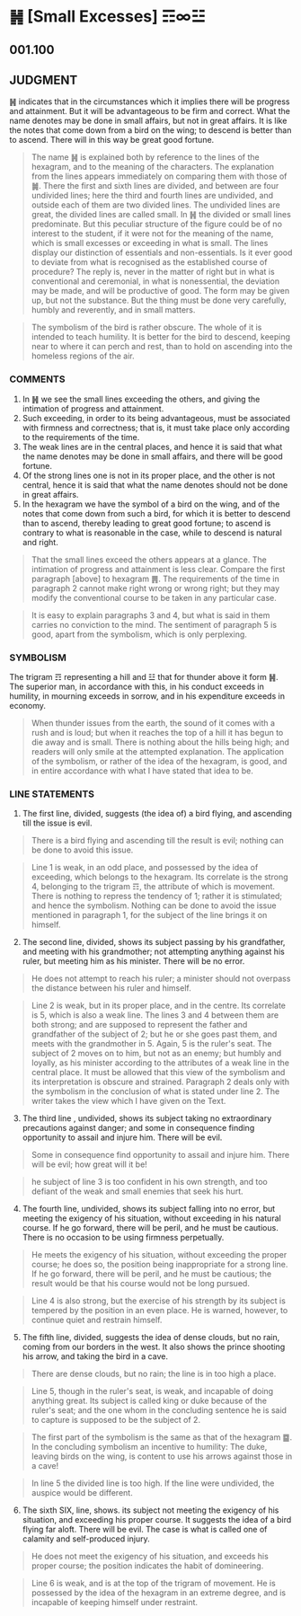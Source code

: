 # ䷽ [Small Excesses] ☶∞☳

## 001.100

## JUDGMENT

䷽ indicates that in the circumstances which it implies there will be progress and attainment. But it will be advantageous to be firm and correct. What the name denotes may be done in small affairs, but not in great affairs. It is like the notes that come down from a bird on the wing; to descend is better than to ascend. There will in this way be great good fortune.

> The name ䷽ is explained both by reference to the lines of the hexagram, and to the meaning of the characters. The explanation from the lines appears immediately on comparing them with those of ䷛. There the first and sixth lines are divided, and between are four undivided lines; here the third and fourth lines are undivided, and outside each of them are two divided lines. The undivided lines are great, the divided lines are called small. In ䷽ the divided or small lines predominate. But this peculiar structure of the figure could be of no interest to the student, if it were not for the meaning of the name, which is small excesses or exceeding in what is small. The lines display our distinction of essentials and non-essentials. Is it ever good to deviate from what is recognised as the established course of procedure? The reply is, never in the matter of right but in what is conventional and ceremonial, in what is nonessential, the deviation may be made, and will be productive of good. The form may be given up, but not the substance. But the thing must be done very carefully, humbly and reverently, and in small matters.

> The symbolism of the bird is rather obscure. The whole of it is intended to teach humility. It is better for the bird to descend, keeping near to where it can perch and rest, than to hold on ascending into the homeless regions of the air.

### COMMENTS

1. In ䷽ we see the small lines exceeding the others, and giving the intimation of progress and attainment.
2. Such exceeding, in order to its being advantageous, must be associated with firmness and correctness; that is, it must take place only according to the requirements of the time.
3. The weak lines are in the central places, and hence it is said that what the name denotes may be done in small affairs, and there will be good fortune.
4. Of the strong lines one is not in its proper place, and the other is not central, hence it is said that what the name denotes should not be done in great affairs.
5. In the hexagram we have the symbol of a bird on the wing, and of the notes that come down from such a bird, for which it is better to descend than to ascend, thereby leading to great good fortune; to ascend is contrary to what is reasonable in the case, while to descend is natural and right.

> That the small lines exceed the others appears at a glance. The intimation of progress and attainment is less clear. Compare the first paragraph [above] to hexagram ䷠. The requirements of the time in paragraph 2 cannot make right wrong or wrong right; but they may modify the conventional course to be taken in any particular case.

> It is easy to explain paragraphs 3 and 4, but what is said in them carries no conviction to the mind. The sentiment of paragraph 5 is good, apart from the symbolism, which is only perplexing.

### SYMBOLISM

The trigram ☶ representing a hill and ☳ that for thunder above it form ䷽. The superior man, in accordance with this, in his conduct exceeds in humility, in mourning exceeds in sorrow, and in his expenditure exceeds in economy.

> When thunder issues from the earth, the sound of it comes with a rush and is loud; but when it reaches the top of a hill it has begun to die away and is small. There is nothing about the hills being high; and readers will only smile at the attempted explanation. The application of the symbolism, or rather of the idea of the hexagram, is good, and in entire accordance with what I have stated that idea to be.

### LINE STATEMENTS

1. The first line, divided, suggests (the idea of) a bird flying, and ascending till the issue is evil.

> There is a bird flying and ascending till the result is evil; nothing can be done to avoid this issue.

> Line 1 is weak, in an odd place, and possessed by the idea of exceeding, which belongs to the hexagram. Its correlate is the strong 4, belonging to the trigram ☶, the attribute of which is movement. There is nothing to repress the tendency of 1; rather it is stimulated; and hence the symbolism. Nothing can be done to avoid the issue mentioned in paragraph 1, for the subject of the line brings it on himself.

2. The second line, divided, shows its subject passing by his grandfather, and meeting with his grandmother; not attempting anything against his ruler, but meeting him as his minister. There will be no error.

> He does not attempt to reach his ruler; a minister should not overpass the distance between his ruler and himself.

> Line 2 is weak, but in its proper place, and in the centre. Its correlate is 5, which is also a weak line. The lines 3 and 4 between them are both strong; and are supposed to represent the father and grandfather of the subject of 2; but he or she goes past them, and meets with the grandmother in 5. Again, 5 is the ruler's seat. The subject of 2 moves on to him, but not as an enemy; but humbly and loyally, as his minister according to the attributes of a weak line in the central place. It must be allowed that this view of the symbolism and its interpretation is obscure and strained. Paragraph 2 deals only with the symbolism in the conclusion of what is stated under line 2. The writer takes the view which I have given on the Text.

3. The third line , undivided, shows its subject taking no extraordinary precautions against danger; and some in consequence finding opportunity to assail and injure him. There will be evil.

> Some in consequence find opportunity to assail and injure him. There will be evil; how great will it be!

> he subject of line 3 is too confident in his own strength, and too defiant of the weak and small enemies that seek his hurt.

4. The fourth line, undivided, shows its subject falling into no error, but meeting the exigency of his situation, without exceeding in his natural course. If he go forward, there will be peril, and he must be cautious. There is no occasion to be using firmness perpetually.

> He meets the exigency of his situation, without exceeding the proper course; he does so, the position being inappropriate for a strong line. If he go forward, there will be peril, and he must be cautious; the result would be that his course would not be long pursued.

> Line 4 is also strong, but the exercise of his strength by its subject is tempered by the position in an even place. He is warned, however, to continue quiet and restrain himself.

5. The fifth line, divided, suggests the idea of dense clouds, but no rain, coming from our borders in the west. It also shows the prince shooting his arrow, and taking the bird in a cave.

> There are dense clouds, but no rain; the line is in too high a place.

> Line 5, though in the ruler's seat, is weak, and incapable of doing anything great. Its subject is called king or duke because of the ruler's seat; and the one whom in the concluding sentence he is said to capture is supposed to be the subject of 2.

> The first part of the symbolism is the same as that of the hexagram ䷈. In the concluding symbolism an incentive to humility: The duke, leaving birds on the wing, is content to use his arrows against those in a cave!

> In line 5 the divided line is too high. If the line were undivided, the auspice would be different.

6. The sixth SIX, line, shows. its subject not meeting the exigency of his situation, and exceeding his proper course. It suggests the idea of a bird flying far aloft. There will be evil. The case is what is called one of calamity and self-produced injury.

> He does not meet the exigency of his situation, and exceeds his proper course; the position indicates the habit of domineering.

> Line 6 is weak, and is at the top of the trigram of movement. He is possessed by the idea of the hexagram in an extreme degree, and is incapable of keeping himself under restraint.
